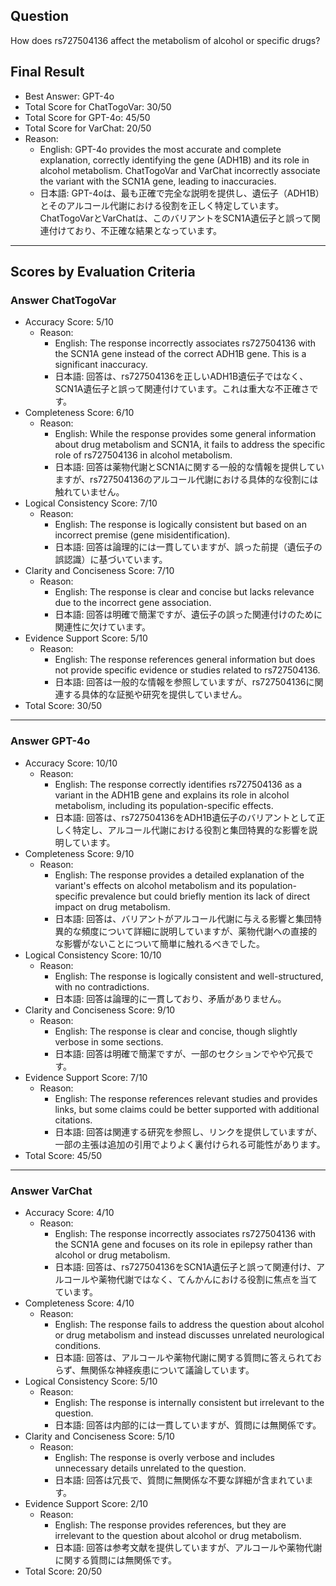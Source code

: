 ## Question

How does rs727504136 affect the metabolism of alcohol or specific drugs?

## Final Result

- Best Answer: GPT-4o
- Total Score for ChatTogoVar: 30/50
- Total Score for GPT-4o: 45/50
- Total Score for VarChat: 20/50
- Reason:
  - English: GPT-4o provides the most accurate and complete explanation, correctly identifying the gene (ADH1B) and its role in alcohol metabolism. ChatTogoVar and VarChat incorrectly associate the variant with the SCN1A gene, leading to inaccuracies.
  - 日本語: GPT-4oは、最も正確で完全な説明を提供し、遺伝子（ADH1B）とそのアルコール代謝における役割を正しく特定しています。ChatTogoVarとVarChatは、このバリアントをSCN1A遺伝子と誤って関連付けており、不正確な結果となっています。

---

## Scores by Evaluation Criteria

### Answer ChatTogoVar
- Accuracy Score: 5/10
  - Reason: 
    - English: The response incorrectly associates rs727504136 with the SCN1A gene instead of the correct ADH1B gene. This is a significant inaccuracy.
    - 日本語: 回答は、rs727504136を正しいADH1B遺伝子ではなく、SCN1A遺伝子と誤って関連付けています。これは重大な不正確さです。
- Completeness Score: 6/10
  - Reason: 
    - English: While the response provides some general information about drug metabolism and SCN1A, it fails to address the specific role of rs727504136 in alcohol metabolism.
    - 日本語: 回答は薬物代謝とSCN1Aに関する一般的な情報を提供していますが、rs727504136のアルコール代謝における具体的な役割には触れていません。
- Logical Consistency Score: 7/10
  - Reason: 
    - English: The response is logically consistent but based on an incorrect premise (gene misidentification).
    - 日本語: 回答は論理的には一貫していますが、誤った前提（遺伝子の誤認識）に基づいています。
- Clarity and Conciseness Score: 7/10
  - Reason: 
    - English: The response is clear and concise but lacks relevance due to the incorrect gene association.
    - 日本語: 回答は明確で簡潔ですが、遺伝子の誤った関連付けのために関連性に欠けています。
- Evidence Support Score: 5/10
  - Reason: 
    - English: The response references general information but does not provide specific evidence or studies related to rs727504136.
    - 日本語: 回答は一般的な情報を参照していますが、rs727504136に関連する具体的な証拠や研究を提供していません。
- Total Score: 30/50

---

### Answer GPT-4o
- Accuracy Score: 10/10
  - Reason: 
    - English: The response correctly identifies rs727504136 as a variant in the ADH1B gene and explains its role in alcohol metabolism, including its population-specific effects.
    - 日本語: 回答は、rs727504136をADH1B遺伝子のバリアントとして正しく特定し、アルコール代謝における役割と集団特異的な影響を説明しています。
- Completeness Score: 9/10
  - Reason: 
    - English: The response provides a detailed explanation of the variant's effects on alcohol metabolism and its population-specific prevalence but could briefly mention its lack of direct impact on drug metabolism.
    - 日本語: 回答は、バリアントがアルコール代謝に与える影響と集団特異的な頻度について詳細に説明していますが、薬物代謝への直接的な影響がないことについて簡単に触れるべきでした。
- Logical Consistency Score: 10/10
  - Reason: 
    - English: The response is logically consistent and well-structured, with no contradictions.
    - 日本語: 回答は論理的に一貫しており、矛盾がありません。
- Clarity and Conciseness Score: 9/10
  - Reason: 
    - English: The response is clear and concise, though slightly verbose in some sections.
    - 日本語: 回答は明確で簡潔ですが、一部のセクションでやや冗長です。
- Evidence Support Score: 7/10
  - Reason: 
    - English: The response references relevant studies and provides links, but some claims could be better supported with additional citations.
    - 日本語: 回答は関連する研究を参照し、リンクを提供していますが、一部の主張は追加の引用でよりよく裏付けられる可能性があります。
- Total Score: 45/50

---

### Answer VarChat
- Accuracy Score: 4/10
  - Reason: 
    - English: The response incorrectly associates rs727504136 with the SCN1A gene and focuses on its role in epilepsy rather than alcohol or drug metabolism.
    - 日本語: 回答は、rs727504136をSCN1A遺伝子と誤って関連付け、アルコールや薬物代謝ではなく、てんかんにおける役割に焦点を当てています。
- Completeness Score: 4/10
  - Reason: 
    - English: The response fails to address the question about alcohol or drug metabolism and instead discusses unrelated neurological conditions.
    - 日本語: 回答は、アルコールや薬物代謝に関する質問に答えられておらず、無関係な神経疾患について議論しています。
- Logical Consistency Score: 5/10
  - Reason: 
    - English: The response is internally consistent but irrelevant to the question.
    - 日本語: 回答は内部的には一貫していますが、質問には無関係です。
- Clarity and Conciseness Score: 5/10
  - Reason: 
    - English: The response is overly verbose and includes unnecessary details unrelated to the question.
    - 日本語: 回答は冗長で、質問に無関係な不要な詳細が含まれています。
- Evidence Support Score: 2/10
  - Reason: 
    - English: The response provides references, but they are irrelevant to the question about alcohol or drug metabolism.
    - 日本語: 回答は参考文献を提供していますが、アルコールや薬物代謝に関する質問には無関係です。
- Total Score: 20/50